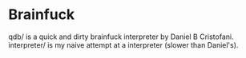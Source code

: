 # Brainfuck
qdb/ is a quick and dirty brainfuck interpreter by Daniel B Cristofani.
interpreter/ is my naive attempt at a interpreter (slower than Daniel's).
